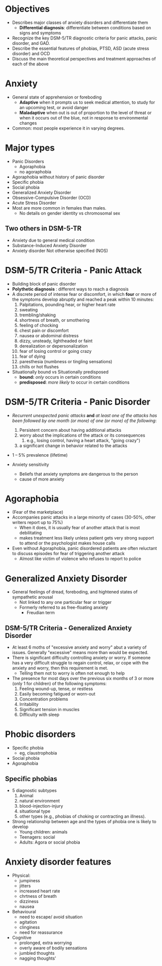 # Objectives
- Describes major classes of anxiety disorders and differentiate them
	- **Differential diagnosis**: differentiate between conditions based on signs and symptoms
- Recognize the key DSM-5/TR diagnostic criteria for panic attacks, panic disorder, and GAD.
- Describe the essential features of phobias, PTSD, ASD (acute stress disorder) and OCD
- Discuss the main theoretical perspectives and treatment approaches of each of the above
# Anxiety
- General state of apprehension or foreboding
	- **Adaptive** when it prompts us to seek medical attention, to study for an upcoming test, or avoid danger
	- **Maladaptive** when out is out of proportion to the level of threat or when it occurs out of the blue, not in response to environmental changes
- Common: most people experience it in varying degrees.
# Major types
- Panic Disorders
	- Agoraphobia
	- no agoraphobia
- Agoraphobia without history of panic disorder
- Specific phobia
- Social phobia
- Generalized Anxiety Disorder
- Obsessive-Compulsive Disorder (OCD)
- Acute Stress Disorder
- Most are more common in females than males.
	- No details on gender identity vs chromosomal sex
## Two others in DSM-5-TR
- Anxiety due to general medical condition
- Substance-Induced Anxiety Disorder
- Anxiety disorder Not otherwise specified (NOS)

#  DSM-5/TR Criteria - Panic Attack
- Building block of panic disorder
- **Polythetic diagnosis** : different ways to reach a diagnosis
- A discrete period of intense fear or discomfort, in which **four** or more of the symptoms develop abruptly and reached a peak within 10 minutes:
	1. Palpitations, pounding hear, or higher heart rate
	2. sweating
	3. trembling/shaking
	4. shortness of breath, or smothering
	5. feeling of chocking
	6. chest pain or discomfort
	7. nausea or abdominal distress
	8. dizzy, unsteady, lightheaded or faint
	9. derealization or depersonalization
	10. fear of losing control or going crazy
	11. fear of dying
	12. paresthesia (numbness or tingling sensations)
	13. chills or hot flushes
- Situationally bound vs Situationally predisposed
	- **bound:** *only* occurs in certain conditions
	- **predisposed**: *more likely* to occur in certain conditions
#  DSM-5/TR Criteria - Panic Disorder
- *Recurrent unexpected panic attacks* **and** *at least one of the attacks has been followed by one month (or more) of one (or more) of the following*:
	1. Persistent concern about having additional attacks
	2. worry about the implications of the attack or its consequences
		1. e.g., losing control, having a heart attack, "going crazy") 
	3. a significant change in behavior related to the attacks

- 1 – 5% prevalence (lifetime)
- Anxiety sensitivity
	- Beliefs that anxiety symptoms are dangerous to the person
	- cause of more anxiety
# Agoraphobia
- (Fear of the marketplace)
- Accompanies panic attacks in a large minority of cases (30-50%, other writers report up to 75%)
	- When it does, it is usually fear of another attack that is most debilitating
	- makes treatment less likely unless patient gets very strong support to attend or the psychologist makes house calls
- Even without Agoraphobia, panic disordered patients are often reluctant to discuss episodes for fear of triggering another attack
	- Almost like victim of violence who refuses to report to police
# Generalized Anxiety Disorder
- General feelings of dread, foreboding, and hightened states of sympathetic arousal
	- Not linked to any one particular fear or trigger
	- Formerly referred to as free-floating anxiety
		- Freudian term
## DSM-5/TR Criteria - Generalized Anxiety Disorder
- At least 6 moths of "excessive anxiety and worry" abut a variety of issues. Generally "excessive" means more than would be expected.
- There is significant difficulty controlling anxiety or worry. If someone has a very difficult struggle to regain control, relax, or cope with the anxiety and worry, then this requirement is met.
	- Telling them not to worry is often not enough to help
- The presence for most days over the previous six months of 3 or more (only 1 for children) of the following symptoms: 
	1. Feeling wound-up, tense, or restless 
	2. Easily becoming fatigued or worn-out 
	3. Concentration problems 
	4. Irritability 
	5. Significant tension in muscles 
	6. Difficulty with sleep
# Phobic disorders
- Specific phobia
	- eg, claustrophobia
- Social phobia
- Agoraphobia
## Specific phobias
- 5 diagnostic subtypes
	1. Animal
	2. natural environment
	3. blood-injection-injury
	4. situational type
	5. other types (e.g., phobias of choking or contracting an illness).
- Strong relationship between age and the types of phobia one is likely to develop
	- Young children: animals
	- Teenagers: social
	- Adults: Agora or social phobia
# Anxiety disorder features
- Physical:
	- jumpiness
	- jitters
	- increased heart rate
	- chrtness of breath
	- dizziness
	- nausea
- Behavioural
	- need to escape/ avoid situation
	- agitation
	- clinginess
	- need for reassurance
- Cognitive
	- prolonged, extra worrying
	- overly aware of bodily sensations
	- jumbled thoughts
	- nagging thoughts'
